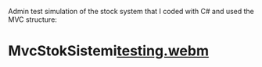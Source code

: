 Admin test simulation of the stock system that I coded with C# and used the MVC structure:

# MvcStokSistemi[testing.webm](https://user-images.githubusercontent.com/98173099/216653818-75850834-9f64-41b3-a8e1-fac56c0c6ec6.webm)

